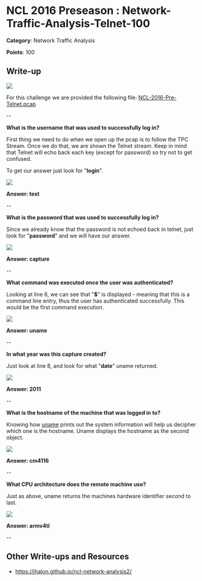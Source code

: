 # NCL 2016 Preseason : Network-Traffic-Analysis-Telnet-100

__Category__: Network Traffic Analysis

__Points__: 100

## Write-up

<a href="https://jhalon.github.io/images/ncl15.png"><img src="https://jhalon.github.io/images/ncl15.png"></a>

For this challenge we are provided the following file: [NCL-2016-Pre-Telnet.pcap](https://jhalon.github.io/download/NCL-2016-Pre-Telnet.pcap)

--

__What is the username that was used to successfully log in?__

First thing we need to do when we open up the pcap is to follow the TPC Stream. Once we do that, we are shown the Telnet stream. Keep in mind that Telnet will echo back each key (except for password) so try not to get confused.

To get our answer just look for "__login__".

<a href="https://jhalon.github.io/images/ncl-telnet-1.png"><img src="https://jhalon.github.io/images/ncl-telnet-1.png"></a>

__Answer: test__

--

__What is the password that was used to successfully log in?__

Since we already know that the password is not echoed back in telnet, just look for "__password__" and we will have our answer.

<a href="https://jhalon.github.io/images/ncl-telnet-1.png"><img src="https://jhalon.github.io/images/ncl-telnet-1.png"></a>

__Answer: capture__

--

__What command was executed once the user was authenticated?__

Looking at line 6, we can see that "__$__" is displayed - meaning that this is a command line entry, thus the user has authenticated successfully. This would be the first command execution.

<a href="https://jhalon.github.io/images/ncl-telnet-1.png"><img src="https://jhalon.github.io/images/ncl-telnet-1.png"></a>

__Answer: uname__

--

__In what year was this capture created?__

Just look at line 8, and look for what "__date__" uname returned.

<a href="https://jhalon.github.io/images/ncl-telnet-1.png"><img src="https://jhalon.github.io/images/ncl-telnet-1.png"></a>

__Answer: 2011__

--

__What is the hostname of the machine that was logged in to?__

Knowing how [uname](https://linux.die.net/man/2/uname) prints out the system information will help us decipher which one is the hostname. Uname displays the hostname as the second object.

<a href="https://jhalon.github.io/images/ncl-telnet-1.png"><img src="https://jhalon.github.io/images/ncl-telnet-1.png"></a>

__Answer: cm4116__

--

__What CPU architecture does the remote machine use?__</span>

Just as above, uname returns the machines hardware identifier second to last.

<a href="https://jhalon.github.io/images/ncl-telnet-1.png"><img src="https://jhalon.github.io/images/ncl-telnet-1.png"></a>

__Answer: armv4tl__

--

## Other Write-ups and Resources

* https://jhalon.github.io/ncl-network-analysis2/
